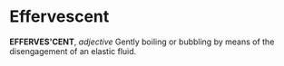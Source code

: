# Effervescent

**EFFERVES'CENT**, _adjective_ Gently boiling or bubbling by means of the disengagement of an elastic fluid.